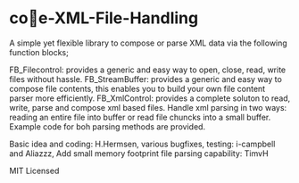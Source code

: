 # co📁e-XML-File-Handling
A simple yet flexible library to compose or parse XML data via the following function blocks;

FB_Filecontrol: provides a generic and easy way to open, close, read, write files without hassle.
FB_StreamBuffer: provides a generic and easy way to compose file contents, this enables you to build your own file content parser more efficiently.
FB_XmlControl: provides a complete soluton to read, write, parse and compose xml based files. Handle xml parsing in two ways: reading an entire file into buffer or read file chuncks into a small buffer. Example code for boh parsing methods are provided.

Basic idea and coding: H.Hermsen, 
various bugfixes, testing: i-campbell and Aliazzz,
Add small memory footprint file parsing capability: TimvH


MIT Licensed
